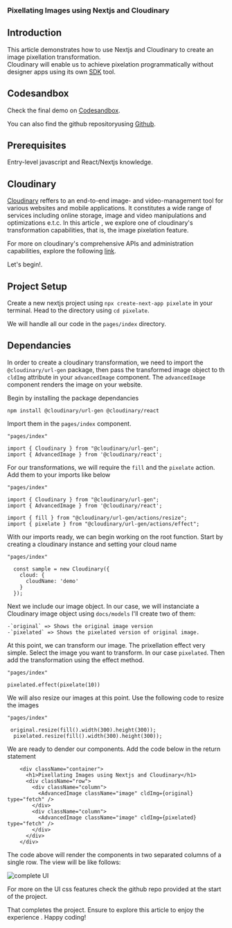 ### Pixellating Images using Nextjs and Cloudinary

## Introduction

This article demonstrates how to use Nextjs and Cloudinary to create an image pixellation transformation.  
Cloudinary will enable us to achieve pixelation programmatically without designer apps using its own [SDK](https://cloudinary.com/documentation/cloudinary_sdks)  tool.

## Codesandbox

Check the final demo on [Codesandbox](/).
<CodeSandbox
title="mergevideos"
id=" "
/>

You can also find  the github repositoryusing [Github](/).

## Prerequisites

Entry-level javascript and React/Nextjs knowledge.


## Cloudinary

[Cloudinary](https://cloudinary.com/?ap=em)  reffers to  an end-to-end image- and video-management tool for various websites and mobile applications. It constitutes a wide range of services including online storage, image and video manipulations and optimizations e.t.c.
In this article , we explore one of cloudinary's transformation capabilities, that is, the image pixelation feature. 

For more on cloudinary's comprehensive APIs and administration capabilities, explore the following [link](https://cloudinary.com/documentation/react_image_transformations).

Let's begin!.


## Project Setup

Create a new nextjs project using `npx create-next-app pixelate`  in your terminal.
Head to the directory using `cd pixelate`.

We will handle all our code in the `pages/index` directory. 

## Dependancies

In order to create a cloudinary transformation, we need to import the `@cloudinary/url-gen` package, then pass the transformed image object to th `cldImg` attribute in your `advancedImage` component. The `advancedImage` component renders the image on your website.

Begin by installing the package dependancies

```
npm install @cloudinary/url-gen @cloudinary/react
```

Import them in the `pages/index` component. 

```
"pages/index"

import { Cloudinary } from "@cloudinary/url-gen";
import { AdvancedImage } from '@cloudinary/react';
```
For our transformations, we will require the `fill` and the `pixelate` action. Add them to your imports like below

```
"pages/index"

import { Cloudinary } from "@cloudinary/url-gen";
import { AdvancedImage } from '@cloudinary/react';

import { fill } from "@cloudinary/url-gen/actions/resize";
import { pixelate } from "@cloudinary/url-gen/actions/effect";

```

With our imports ready, we can begin working on the root function. 
Start by creating a cloudinary instance and setting your cloud name

```
"pages/index"

  const sample = new Cloudinary({
    cloud: {
      cloudName: 'demo'
    }
  });

```

Next we include our image object. In our case, we will instanciate a Cloudinary image object using `docs/models`
I'll create two of them: 

    -`original` => Shows the original image version
    -`pixelated` => Shows the pixelated version of original image.


At this point, we can transform our image.  The prixellation effect very simple. Select the image you want to transform. In our case `pixelated`. Then add the transformation using the effect method. 

```
"pages/index"

pixelated.effect(pixelate(10))
```

We will also resize our images at this point. Use the following code to resize the images

```
"pages/index"

 original.resize(fill().width(300).height(300));
  pixelated.resize(fill().width(300).height(300));
```

We are ready to dender our components.
Add the code below in the return statement

```
    <div className="container">
      <h1>Pixellating Images using Nextjs and Cloudinary</h1>
      <div className="row">
        <div className="column">
          <AdvancedImage className="image" cldImg={original} type="fetch" />
        </div>
        <div className="column">
          <AdvancedImage className="image" cldImg={pixelated} type="fetch" />
        </div>
      </div>
    </div>
```

The code above will render the components in two separated columns of a single row. The view will be like follows:

![complete UI](https://res.cloudinary.com/dogjmmett/image/upload/v1648544697/sample_s6vdnz.png "complete UI")

For more on the UI css features check the github repo provided at the start of the project. 

That completes the project. Ensure to explore this article to enjoy the experience . 
Happy coding!